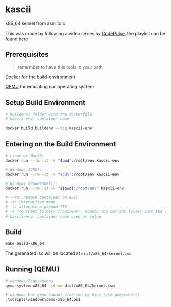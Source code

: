 # kascii

x86_64 kernel from asm to c

This was made by following a video series by
[CodePulse](https://www.youtube.com/channel/UCUVahoidFA7F3Asfvamrm7w), the
playlist can be found
[here](https://www.youtube.com/watch?v=FkrpUaGThTQ&list=PLZQftyCk7_SeZRitx5MjBKzTtvk0pHMtp)

## Prerequisites

> remember to have this tools in your path

[Docker](https://www.docker.com/) for the build-environment

[QEMU](https://www.qemu.org/) for emulating our operating system

## Setup Build Environment

```sh
# buildenv: folder with the dockerfile
# kascii-env: container name

docker build buildenv --tag kascii-env
```

## Entering on the Build Environment

```sh
# Linux or MacOS: 
docker run --rm -it -v "$pwd":/root/env kascii-env

# Windows (CMD): 
docker run --rm -it -v "%cd%":/root/env kascii-env

# Windows (PowerShell): 
docker run --rm -it -v "${pwd}:/root/env" kascii-env

# --rm: remove container on exit
# -i: interactive mode
# -t: allocate a pseudo-TTY
# -v "<current_folder>:/root/env": mounts the current folter into the volume /root/env on the container
# kascii-env: container name used on setup
```

## Build

`make build-x86_64`

The gerenated iso will be located at `dist/x86_64/kernel.iso`

## Running (QEMU)

```sh
# windows/linux/macos
qemu-system-x86_64 -cdrom dist/x86_64/kernel.iso

# windows but qemu cannot find the pc bios (use powershell)
.\scripts\windows\qemu-x86_64.ps1
```
